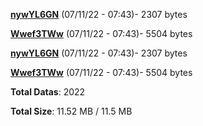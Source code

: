 [**nywYL6GN**](/data/nywYL6GN.txt) (07/11/22 - 07:43)- 2307 bytes

[**Wwef3TWw**](/data/Wwef3TWw.txt) (07/11/22 - 07:43)- 5504 bytes

[**nywYL6GN**](/data/nywYL6GN.txt) (07/11/22 - 07:43)- 2307 bytes

[**Wwef3TWw**](/data/Wwef3TWw.txt) (07/11/22 - 07:43)- 5504 bytes

**Total Datas**: 2022

**Total Size**: 11.52 MB / 11.5 MB